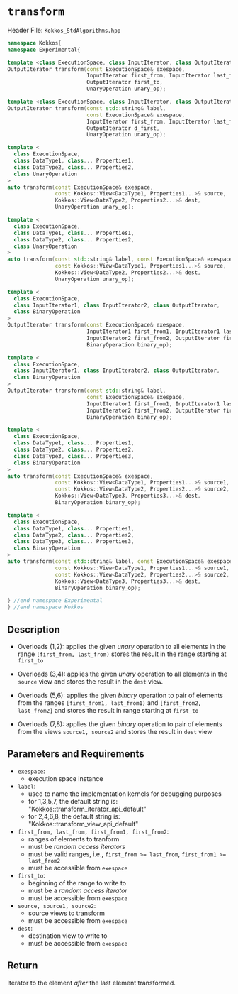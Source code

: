 
# `transform`

Header File: `Kokkos_StdAlgorithms.hpp`

```c++
namespace Kokkos{
namespace Experimental{

template <class ExecutionSpace, class InputIterator, class OutputIterator, class UnaryOperation>
OutputIterator transform(const ExecutionSpace& exespace,                        (1)
                         InputIterator first_from, InputIterator last_from,
                         OutputIterator first_to,
                         UnaryOperation unary_op);

template <class ExecutionSpace, class InputIterator, class OutputIterator, class UnaryOperation>
OutputIterator transform(const std::string& label,                              (2)
                         const ExecutionSpace& exespace,
                         InputIterator first_from, InputIterator last_from,
                         OutputIterator d_first,
                         UnaryOperation unary_op);

template <
  class ExecutionSpace,
  class DataType1, class... Properties1,
  class DataType2, class... Properties2,
  class UnaryOperation
>
auto transform(const ExecutionSpace& exespace,                                  (3)
               const Kokkos::View<DataType1, Properties1...>& source,
               Kokkos::View<DataType2, Properties2...>& dest,
               UnaryOperation unary_op);

template <
  class ExecutionSpace,
  class DataType1, class... Properties1,
  class DataType2, class... Properties2,
  class UnaryOperation
>
auto transform(const std::string& label, const ExecutionSpace& exespace,        (4)
               const Kokkos::View<DataType1, Properties1...>& source,
               Kokkos::View<DataType2, Properties2...>& dest,
               UnaryOperation unary_op);

template <
  class ExecutionSpace,
  class InputIterator1, class InputIterator2, class OutputIterator,
  class BinaryOperation
>
OutputIterator transform(const ExecutionSpace& exespace,                        (5)
                         InputIterator1 first_from1, InputIterator1 last_from1,
                         InputIterator2 first_from2, OutputIterator first_to,
                         BinaryOperation binary_op);

template <
  class ExecutionSpace,
  class InputIterator1, class InputIterator2, class OutputIterator,
  class BinaryOperation
>
OutputIterator transform(const std::string& label,                              (6)
                         const ExecutionSpace& exespace,
                         InputIterator1 first_from1, InputIterator1 last_from1,
                         InputIterator2 first_from2, OutputIterator first_to,
                         BinaryOperation binary_op);

template <
  class ExecutionSpace,
  class DataType1, class... Properties1,
  class DataType2, class... Properties2,
  class DataType3, class... Properties3,
  class BinaryOperation
>
auto transform(const ExecutionSpace& exespace,                                  (7)
               const Kokkos::View<DataType1, Properties1...>& source1,
               const Kokkos::View<DataType2, Properties2...>& source2,
               Kokkos::View<DataType3, Properties3...>& dest,
               BinaryOperation binary_op);

template <
  class ExecutionSpace,
  class DataType1, class... Properties1,
  class DataType2, class... Properties2,
  class DataType3, class... Properties3,
  class BinaryOperation
>
auto transform(const std::string& label, const ExecutionSpace& exespace,        (8)
               const Kokkos::View<DataType1, Properties1...>& source1,
               const Kokkos::View<DataType2, Properties2...>& source2,
               Kokkos::View<DataType3, Properties3...>& dest,
               BinaryOperation binary_op);

} //end namespace Experimental
} //end namespace Kokkos
```

## Description

- Overloads (1,2): applies the given *unary* operation to all elements in the
range `[first_from, last_from)` stores the result in the range starting at `first_to`

- Overloads (3,4): applies the given *unary* operation to all elements in
the `source` view and stores the result in the `dest` view.

- Overloads (5,6): applies the given *binary* operation to pair of elements
from the ranges `[first_from1, last_from1)` and `[first_from2, last_from2]`
and stores the result in range starting at `first_to`

- Overloads (7,8): applies the given *binary* operation to pair of elements
from the views `source1, source2` and stores the result in `dest` view


## Parameters and Requirements

- `exespace`:
  - execution space instance
- `label`:
  - used to name the implementation kernels for debugging purposes
  - for 1,3,5,7, the default string is: "Kokkos::transform_iterator_api_default"
  - for 2,4,6,8, the default string is: "Kokkos::transform_view_api_default"
- `first_from, last_from, first_from1, first_from2`:
  - ranges of elements to tranform
  - must be *random access iterators*
  - must be valid ranges, i.e., `first_from >= last_from`, `first_from1 >= last_from2`
  - must be accessible from `exespace`
- `first_to`:
  - beginning of the range to write to
  - must be a *random access iterator*
  - must be accessible from `exespace`
- `source, source1, source2`:
  - source views to transform
  - must be accessible from `exespace`
- `dest`:
  - destination view to write to
  - must be accessible from `exespace`


## Return

Iterator to the element *after* the last element transformed.
